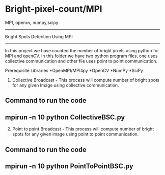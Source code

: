 # Bright-pixel-count/MPI
MPI, opencv, numpy,scipy


**********************************
Bright Spots Detection Using MPI
**********************************

In this project we have counted the number of bright pixels using python for MPI and openCV. In this folder we have two python program files, one uses collective communication 
and other file uses point to point communication.

Prerequisite Libraries
*OpenMPI/MPI4py
*OpenCV
*NumPy
*SciPy

1) Collective Broadcast - This process will compute number of bright spots for any given 
Image using collective communication.


Command to run the code
-------------------------------------
mpirun -n 10 python CollectiveBSC.py
-------------------------------------

2) Point to point Broadcast - This process will compute number of bright spots for any given image using point to point communication.

Command to run the code
---------------------------------------
mpirun -n 10 python PointToPointBSC.py
---------------------------------------

